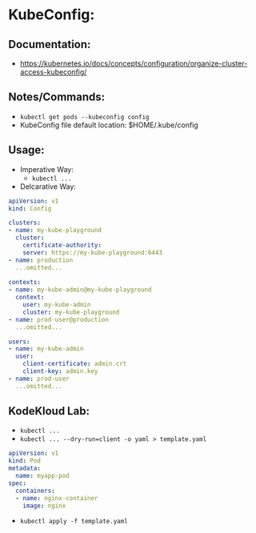 # KubeConfig:
## Documentation:
- https://kubernetes.io/docs/concepts/configuration/organize-cluster-access-kubeconfig/

## Notes/Commands:
- `kubectl get pods --kubeconfig config`
- KubeConfig file default location: $HOME/.kube/config


## Usage:
- Imperative Way:
  - `kubectl ...`
- Delcarative Way:
```yaml
apiVersion: v1
kind: Config

clusters:
- name: my-kube-playground
  cluster:
    certificate-authority:
    server: https://my-kube-playground:6443
- name: production
  ...omitted...
  
contexts:
- name: my-kube-admin@my-kube-playground
  context:
    user: my-kube-admin
    cluster: my-kube-playground
- name: prod-user@production
  ...omitted...

users:
- name: my-kube-admin
  user:
    client-certificate: admin.crt
    client-key: admin.key
- name: prod-user
  ...omitted...
```


## KodeKloud Lab:
- `kubectl ...`
- `kubectl ... --dry-run=client -o yaml > template.yaml`
```yaml
apiVersion: v1
kind: Pod
metadata:
  name: myapp-pod
spec:
  containers:
  - name: nginx-container
    image: nginx
```
- `kubectl apply -f template.yaml`
